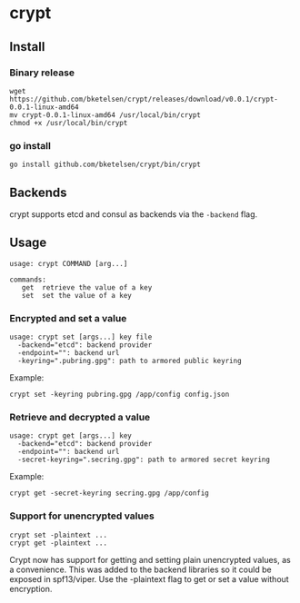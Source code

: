 # crypt

## Install

### Binary release

```
wget https://github.com/bketelsen/crypt/releases/download/v0.0.1/crypt-0.0.1-linux-amd64
mv crypt-0.0.1-linux-amd64 /usr/local/bin/crypt
chmod +x /usr/local/bin/crypt
```

### go install

```
go install github.com/bketelsen/crypt/bin/crypt
```

## Backends

crypt supports etcd and consul as backends via the `-backend` flag.

## Usage

```
usage: crypt COMMAND [arg...]

commands:
   get  retrieve the value of a key
   set  set the value of a key
```

### Encrypted and set a value

```
usage: crypt set [args...] key file
  -backend="etcd": backend provider
  -endpoint="": backend url
  -keyring=".pubring.gpg": path to armored public keyring
```

Example:

```
crypt set -keyring pubring.gpg /app/config config.json 
```

### Retrieve and decrypted a value

```
usage: crypt get [args...] key
  -backend="etcd": backend provider
  -endpoint="": backend url
  -secret-keyring=".secring.gpg": path to armored secret keyring
```

Example:

```
crypt get -secret-keyring secring.gpg /app/config
```

### Support for unencrypted values
```
crypt set -plaintext ...
crypt get -plaintext ...
```
Crypt now has support for getting and setting plain unencrypted values, as
a convenience.  This was added to the backend libraries so it could be exposed
in spf13/viper. Use the -plaintext flag to get or set a value without encryption. 
